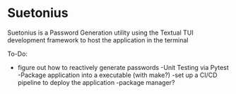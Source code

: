# Suetonius

Suetonius is a Password Generation utility using the Textual TUI development framework to host the application in the terminal

To-Do:
 - figure out how to reactively generate passwords
 -Unit Testing via Pytest
 -Package application into a executable (with make?)
 -set up a CI/CD pipeline to deploy the application
 -package manager?
